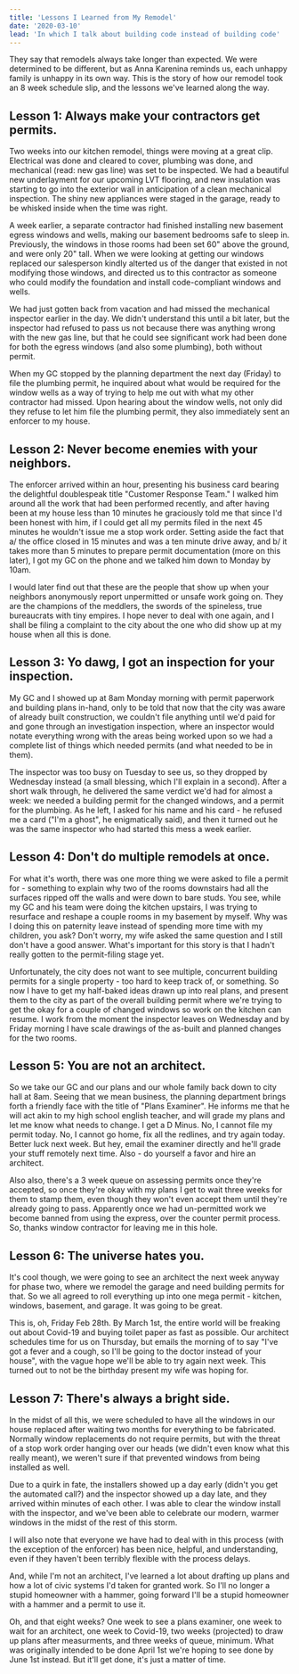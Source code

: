 ```yaml
---
title: 'Lessons I Learned from My Remodel'
date: '2020-03-10'
lead: 'In which I talk about building code instead of building code'
---
```


They say that remodels always take longer than expected. We were determined to
be different, but as Anna Karenina reminds us, each unhappy family is unhappy in
its own way. This is the story of how our remodel took an 8 week schedule slip,
and the lessons we've learned along the way.

## Lesson 1: Always make your contractors get permits.

Two weeks into our kitchen remodel, things were moving at a great clip.
Electrical was done and cleared to cover, plumbing was done, and mechanical
(read: new gas line) was set to be inspected. We had a beautiful new
underlayment for our upcoming LVT flooring, and new insulation was starting to
go into the exterior wall in anticipation of a clean mechanical inspection. The
shiny new appliances were staged in the garage, ready to be whisked inside when
the time was right.

A week earlier, a separate contractor had finished installing new basement
egress windows and wells, making our basement bedrooms safe to sleep in.
Previously, the windows in those rooms had been set 60" above the ground, and
were only 20" tall. When we were looking at getting our windows replaced our
salesperson kindly alterted us of the danger that existed in not modifying those
windows, and directed us to this contractor as someone who could modify the
foundation and install code-compliant windows and wells.

We had just gotten back from vacation and had missed the mechanical inspector
earlier in the day. We didn't understand this until a bit later, but the
inspector had refused to pass us not because there was anything wrong with the
new gas line, but that he could see significant work had been done for both the
egress windows (and also some plumbing), both without permit.

When my GC stopped by the planning department the next day (Friday) to file the
plumbing permit, he inquired about what would be required for the window wells
as a way of trying to help me out with what my other contractor had missed. Upon
hearing about the window wells, not only did they refuse to let him file the
plumbing permit, they also immediately sent an enforcer to my house.

## Lesson 2: Never become enemies with your neighbors.

The enforcer arrived within an hour, presenting his business card bearing the
delightful doublespeak title "Customer Response Team." I walked him around all
the work that had been performed recently, and after having been at my house
less than 10 minutes he graciously told me that since I'd been honest with him,
if I could get all my permits filed in the next 45 minutes he wouldn't issue me
a stop work order. Setting aside the fact that a/ the office closed in 15
minutes and was a ten minute drive away, and b/ it takes more than 5 minutes to
prepare permit documentation (more on this later), I got my GC on the phone and
we talked him down to Monday by 10am.

I would later find out that these are the people that show up when your
neighbors anonymously report unpermitted or unsafe work going on. They are the
champions of the meddlers, the swords of the spineless, true bureaucrats with
tiny empires. I hope never to deal with one again, and I shall be filing a
complaint to the city about the one who did show up at my house when all this is
done.

## Lesson 3: Yo dawg, I got an inspection for your inspection.

My GC and I showed up at 8am Monday morning with permit paperwork and building
plans in-hand, only to be told that now that the city was aware of already built
construction, we couldn't file anything until we'd paid for and gone through an
investigation inspection, where an inspector would notate everything wrong with
the areas being worked upon so we had a complete list of things which needed
permits (and what needed to be in them).

The inspector was too busy on Tuesday to see us, so they dropped by Wednesday
instead (a small blessing, which I'll explain in a second). After a short walk
through, he delivered the same verdict we'd had for almost a week: we needed a
building permit for the changed windows, and a permit for the plumbing. As he
left, I asked for his name and his card - he refused me a card ("I'm a ghost",
he enigmatically said), and then it turned out he was the same inspector who had
started this mess a week earlier.

## Lesson 4: Don't do multiple remodels at once.

For what it's worth, there was one more thing we were asked to file a permit
for - something to explain why two of the rooms downstairs had all the surfaces
ripped off the walls and were down to bare studs. You see, while my GC and his
team were doing the kitchen upstairs, I was trying to resurface and reshape a
couple rooms in my basement by myself. Why was I doing this on paternity leave
instead of spending more time with my children, you ask? Don't worry, my wife
asked the same question and I still don't have a good answer. What's important
for this story is that I hadn't really gotten to the permit-filing stage yet.

Unfortunately, the city does not want to see multiple, concurrent building
permits for a single property - too hard to keep track of, or something. So now
I have to get my half-baked ideas drawn up into real plans, and present them to
the city as part of the overall building permit where we're trying to get the
okay for a couple of changed windows so work on the kitchen can resume. I work
from the moment the inspector leaves on Wednesday and by Friday morning I have
scale drawings of the as-built and planned changes for the two rooms.

## Lesson 5: You are not an architect.

So we take our GC and our plans and our whole family back down to city hall at
8am. Seeing that we mean business, the planning department brings forth a
friendly face with the title of "Plans Examiner". He informs me that he will act
akin to my high school english teacher, and will grade my plans and let me know
what needs to change. I get a D Minus. No, I cannot file my permit today. No, I
cannot go home, fix all the redlines, and try again today. Better luck next
week. But hey, email the examiner directly and he'll grade your stuff remotely
next time. Also - do yourself a favor and hire an architect.

Also also, there's a 3 week queue on assessing permits once they're accepted, so
once they're okay with my plans I get to wait three weeks for them to stamp
them, even though they won't even accept them until they're already going to
pass. Apparently once we had un-permitted work we become banned from using the
express, over the counter permit process. So, thanks window contractor for
leaving me in this hole.

## Lesson 6: The universe hates you.

It's cool though, we were going to see an architect the next week anyway for
phase two, where we remodel the garage and need building permits for that. So we
all agreed to roll everything up into one mega permit - kitchen, windows,
basement, and garage. It was going to be great.

This is, oh, Friday Feb 28th. By March 1st, the entire world will be freaking
out about Covid-19 and buying toilet paper as fast as possible. Our architect
schedules time for us on Thursday, but emails the morning of to say "I've got a
fever and a cough, so I'll be going to the doctor instead of your house", with
the vague hope we'll be able to try again next week. This turned out to not be
the birthday present my wife was hoping for.

## Lesson 7: There's always a bright side.

In the midst of all this, we were scheduled to have all the windows in our house
replaced after waiting two months for everything to be fabricated. Normally
window replacements do not require permits, but with the threat of a stop work
order hanging over our heads (we didn't even know what this really meant), we
weren't sure if that prevented windows from being installed as well.

Due to a quirk in fate, the installers showed up a day early (didn't you get the
automated call?) and the inspector showed up a day late, and they arrived within
minutes of each other. I was able to clear the window install with the
inspector, and we've been able to celebrate our modern, warmer windows in the
midst of the rest of this storm.

I will also note that everyone we have had to deal with in this process (with
the exception of the enforcer) has been nice, helpful, and understanding, even
if they haven't been terribly flexible with the process delays.

And, while I'm not an architect, I've learned a lot about drafting up plans and
how a lot of civic systems I'd taken for granted work. So I'll no longer a
stupid homeowner with a hammer, going forward I'll be a stupid homeowner with a
hammer and a permit to use it.

Oh, and that eight weeks? One week to see a plans examiner, one week to wait for
an architect, one week to Covid-19, two weeks (projected) to draw up plans after
measurments, and three weeks of queue, minimum. What was originally intended to
be done April 1st we're hoping to see done by June 1st instead. But it'll get
done, it's just a matter of time.
